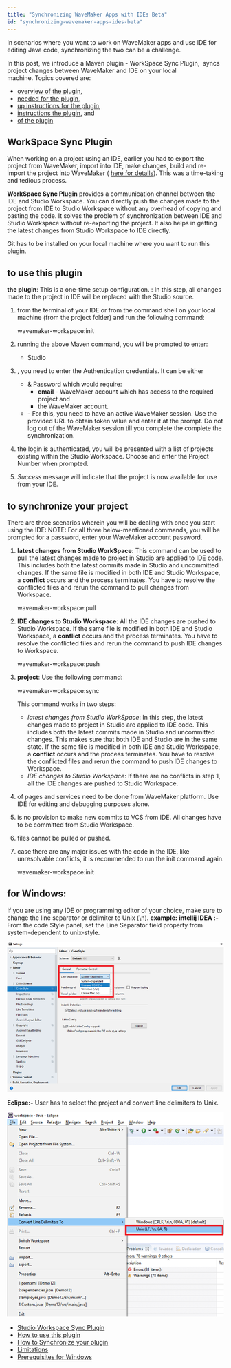 ```yaml
---
title: "Synchronizing WaveMaker Apps with IDEs Beta"
id: "synchronizing-wavemaker-apps-ides-beta"
---
```


In scenarios where you want to work on WaveMaker apps and use IDE for editing Java code, synchronizing the two can be a challenge.

In this post, we introduce a Maven plugin - WorkSpace Sync Plugin,  syncs project changes between WaveMaker and IDE on your local machine. Topics covered are:

- [overview of the plugin](#overview),
- [needed for the plugin](#prereq),
- [up instructions for the plugin](#setup),
- [instructions the plugin](#usage), and
- [of the plugin](#limits)

## WorkSpace Sync Plugin

When working on a project using an IDE, earlier you had to export the project from WaveMaker, import into IDE, make changes, build and re-import the project into WaveMaker ( [here for details](/learn/app-development/dev-integration/extending-application-using-ides/)). This was a time-taking and tedious process.

**WorkSpace Sync Plugin** provides a communication channel between the IDE and Studio Workspace. You can directly push the changes made to the project from IDE to Studio Workspace without any overhead of copying and pasting the code. It solves the problem of synchronization between IDE and Studio Workspace without re-exporting the project. It also helps in getting the latest changes from Studio Workspace to IDE directly.

Git has to be installed on your local machine where you want to run this plugin.

## to use this plugin

**the plugin**: This is a one-time setup configuration. : In this step, all changes made to the project in IDE will be replaced with the Studio source.

1. from the terminal of your IDE or from the command shell on your local machine (from the project folder) and run the following command:
    
     wavemaker-workspace:init
    
2. running the above Maven command, you will be prompted to enter:
    - Studio
3. , you need to enter the Authentication credentials. It can be either
    - & Password which would require:
        - **email** - WaveMaker account which has access to the required project and
        - the WaveMaker account.
    - \- For this, you need to have an active WaveMaker session. Use the provided URL to obtain token value and enter it at the prompt. Do not log out of the WaveMaker session till you complete the complete the synchronization.
4. the login is authenticated, you will be presented with a list of projects existing within the Studio Workspace. Choose and enter the Project Number when prompted.
5. _Success_ message will indicate that the project is now available for use from your IDE.

## to synchronize your project

There are three scenarios wherein you will be dealing with once you start using the IDE: NOTE: For all three below-mentioned commands, you will be prompted for a password, enter your WaveMaker account password.

1. **latest changes from Studio WorkSpace**: This command can be used to pull the latest changes made to project in Studio are applied to IDE code. This includes both the latest commits made in Studio and uncommitted changes. If the same file is modified in both IDE and Studio Workspace, a **conflict** occurs and the process terminates. You have to resolve the conflicted files and rerun the command to pull changes from Workspace.
    
     wavemaker-workspace:pull
    
2. **IDE changes to Studio Workspace**: All the IDE changes are pushed to Studio Workspace. If the same file is modified in both IDE and Studio Workspace, a **conflict** occurs and the process terminates. You have to resolve the conflicted files and rerun the command to push IDE changes to Workspace.
    
     wavemaker-workspace:push
    
3. **project**: Use the following command:
    
     wavemaker-workspace:sync
    
    This command works in two steps:
    - _latest changes from Studio WorkSpace_: In this step, the latest changes made to project in Studio are applied to IDE code. This includes both the latest commits made in Studio and uncommitted changes. This makes sure that both IDE and Studio are in the same state. If the same file is modified in both IDE and Studio Workspace, a **conflict** occurs and the process terminates. You have to resolve the conflicted files and rerun the command to push IDE changes to Workspace.
    - _IDE changes to Studio Workspace_: If there are no conflicts in step 1, all the IDE changes are pushed to Studio Workspace.

1. of pages and services need to be done from WaveMaker platform. Use IDE for editing and debugging purposes alone.
2. is no provision to make new commits to VCS from IDE. All changes have to be committed from Studio Workspace.
3. files cannot be pulled or pushed.

1. case there are any major issues with the code in the IDE, like unresolvable conflicts, it is recommended to run the init command again.
    
     wavemaker-workspace:init
    

## **for Windows:**

If you are using any IDE or programming editor of your choice, make sure to change the line separator or delimiter to Unix (\\n). **example:** **intellij IDEA :-** From the code Style panel, set the Line Separator field property from system-dependent to unix-style.

**[![](../assets/IntelliJLineSeparator.png)](../assets/IntelliJLineSeparator.png)**

**Eclipse:-** User has to select the project and convert line delimiters to Unix.

[![](../assets/EclipseIDELineSeparator.png)](../assets/EclipseIDELineSeparator.png)

- [Studio Workspace Sync Plugin](#workspace)
- [How to use this plugin](#useplugin)
- [How to Synchronize your plugin](#synchronize)
- [Limitations](#limits)
- [Prerequisites for Windows](#prerequisites)
